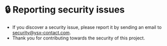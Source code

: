 # 🔒 Reporting security issues
* If you discover a security issue, please report it by sending an email to security@ysx-contact.com.
* Thank you for contributing towards the security of this project.
